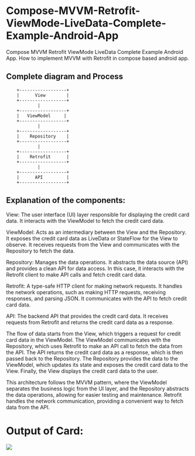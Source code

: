 # Compose-MVVM-Retrofit-ViewMode-LiveData-Complete-Example-Android-App
Compose MVVM Retrofit ViewMode LiveData Complete Example Android App. How to implement MVVM with Retrofit in compose based android app.

## Complete diagram and Process 
        +------------------+
        |      View        |
        +------------------+
                |
        +------------------+
        |   ViewModel     |
        +------------------+
                |
        +------------------+
        |    Repository    |
        +------------------+
                |
        +------------------+
        |    Retrofit      |
        +------------------+
                |
        +------------------+
        |      API         |
        +------------------+
        
   
     
## Explanation of the components:

View: The user interface (UI) layer responsible for displaying the credit card data. It interacts with the ViewModel to fetch the credit card data.

ViewModel: Acts as an intermediary between the View and the Repository. It exposes the credit card data as LiveData or StateFlow for the View to observe. It receives requests from the View and communicates with the Repository to fetch the data.

Repository: Manages the data operations. It abstracts the data source (API) and provides a clean API for data access. In this case, it interacts with the Retrofit client to make API calls and fetch credit card data.

Retrofit: A type-safe HTTP client for making network requests. It handles the network operations, such as making HTTP requests, receiving responses, and parsing JSON. It communicates with the API to fetch credit card data.

API: The backend API that provides the credit card data. It receives requests from Retrofit and returns the credit card data as a response.

The flow of data starts from the View, which triggers a request for credit card data in the ViewModel. The ViewModel communicates with the Repository, which uses Retrofit to make an API call to fetch the data from the API. The API returns the credit card data as a response, which is then passed back to the Repository. The Repository provides the data to the ViewModel, which updates its state and exposes the credit card data to the View. Finally, the View displays the credit card data to the user.

This architecture follows the MVVM pattern, where the ViewModel separates the business logic from the UI layer, and the Repository abstracts the data operations, allowing for easier testing and maintenance. Retrofit handles the network communication, providing a convenient way to fetch data from the API.

# Output of Card:

<img src="https://github.com/dheeraj-bhadoria/Compose-MVVM-Retrofit-ViewMode-LiveData-Complete-Example-Android-App/blob/main/composeMVVMCard.png">

